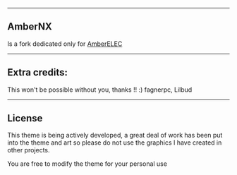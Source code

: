 --------------------------------------------------------------------
## AmberNX

Is a fork dedicated only for [AmberELEC](https://AmberELEC.org)



--------------------------------------------------------------------

##  Extra credits: 

This won't be possible without you, thanks !! :)
fagnerpc, Lilbud

--------------------------------------------------------------------
## License
This theme is being actively developed, a great deal of work has been put into the theme and art so please do not use the graphics I have created in other projects.

You are free to modify the theme for your personal use
